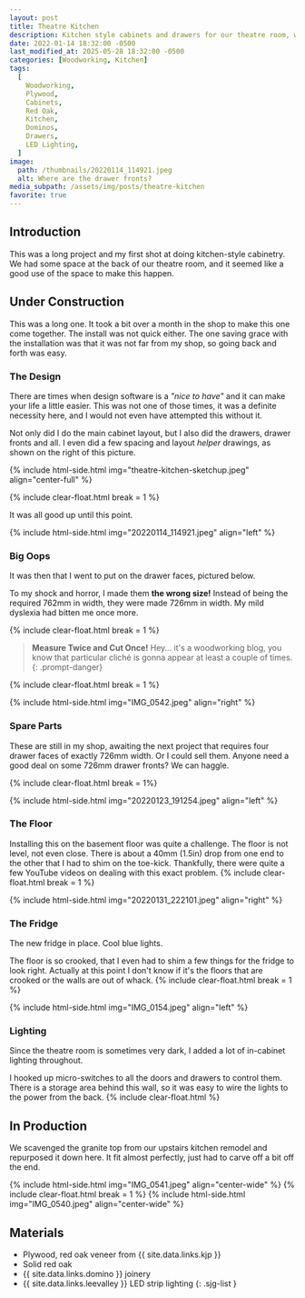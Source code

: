 ```yaml
---
layout: post
title: Theatre Kitchen
description: Kitchen style cabinets and drawers for our theatre room, with a spot for a mini-fridge
date: 2022-01-14 18:32:00 -0500
last_modified_at: 2025-05-28 18:32:00 -0500
categories: [Woodworking, Kitchen]
tags:
  [
    Woodworking,
    Plywood,
    Cabinets,
    Red Oak,
    Kitchen,
    Dominos,
    Drawers,
    LED Lighting,
  ]
image:
  path: /thumbnails/20220114_114921.jpeg
  alt: Where are the drawer fronts?
media_subpath: /assets/img/posts/theatre-kitchen
favorite: true
---
```

## Introduction

This was a long project and my first shot at doing kitchen-style cabinetry. We had some space at the back of our theatre room, and it seemed like a good use of the space to make this happen.

## Under Construction

This was a long one. It took a bit over a month in the shop to make this one come together. The install was not quick either. The one saving grace with the installation was that it was not far from my shop, so going back and forth was easy.

### The Design

There are times when design software is a _"nice to have"_ and it can make your life a little easier.  This was not one of those times, it was a definite necessity here, and I would not even have attempted this without it.

Not only did I do the main cabinet layout, but I also did the drawers, drawer fronts and all.  I even did a few spacing and layout _helper_ drawings, as shown on the right of this picture. 

{% include html-side.html img="theatre-kitchen-sketchup.jpeg" align="center-full" %}

{% include clear-float.html break = 1 %}

It was all good up until this point.

{% include html-side.html img="20220114_114921.jpeg" align="left" %}

### Big Oops

It was then that I went to put on the drawer faces, pictured below.

To my shock and horror, I made them **the wrong size!** Instead of being the required 762mm in width, they were made 726mm in width. My mild dyslexia had bitten me once more.

{% include clear-float.html break = 1 %}

> **Measure Twice and Cut Once!**  Hey&hellip; it's a woodworking blog, you know that particular clich&eacute; is gonna appear at least a couple of times.
{: .prompt-danger}

{% include clear-float.html break = 1 %}

{% include html-side.html img="IMG_0542.jpeg" align="right" %}

### Spare Parts

These are still in my shop, awaiting the next project that requires four drawer faces of exactly 726mm width. Or I could sell them. Anyone need a good deal on some 726mm drawer fronts? We can haggle.

{% include clear-float.html break = 1%}

{% include html-side.html img="20220123_191254.jpeg" align="left" %}

### The Floor

Installing this on the basement floor was quite a challenge. The floor is not level, not even close. There is about a 40mm (1.5in) drop from one end to the other that I had to shim on the toe-kick. Thankfully, there were quite a few YouTube videos on dealing with this exact problem.
{% include clear-float.html break = 1 %}

{% include html-side.html img="20220131_222101.jpeg" align="right" %}

### The Fridge

The new fridge in place. Cool blue lights.

The floor is so crooked, that I even had to shim a few things for the fridge to look right. Actually at this point I don't know if it's the floors that are crooked or the walls are out of whack.
{% include clear-float.html break = 1 %}

{% include html-side.html img="IMG_0154.jpeg" align="left" %}

### Lighting

Since the theatre room is sometimes very dark, I added a lot of in-cabinet lighting throughout.

I hooked up micro-switches to all the doors and drawers to control them. There is a storage area behind this wall, so it was easy to wire the lights to the power from the back.
{% include clear-float.html %}

## In Production

We scavenged the granite top from our upstairs kitchen remodel and repurposed it down here. It fit almost perfectly, just had to carve off a bit off the end.

{% include html-side.html img="IMG_0541.jpeg" align="center-wide" %}
{% include clear-float.html break = 1 %}
{% include html-side.html img="IMG_0540.jpeg" align="center-wide" %}

## Materials

- Plywood, red oak veneer from {{ site.data.links.kjp }}
- Solid red oak
- {{ site.data.links.domino }} joinery
- {{ site.data.links.leevalley }} LED strip lighting
{: .sjg-list }